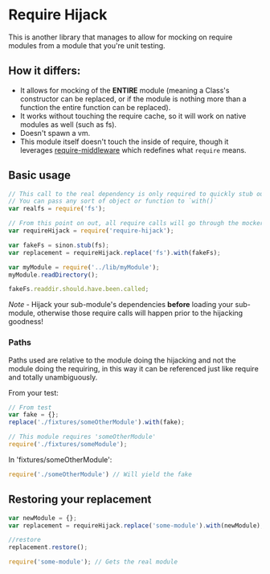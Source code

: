 Require Hijack
============

This is another library that manages to allow for mocking on require modules from a module that you're unit testing.

## How it differs:

* It allows for mocking of the **ENTIRE** module (meaning a Class's constructor can be replaced, or if the module is nothing more than a function the entire function can be replaced).
* It works without touching the require cache, so it will work on native modules as well (such as fs).
* Doesn't spawn a vm.
* This module itself doesn't touch the inside of require, though it leverages [require-middleware](https://github.com/adamterlson/require-middleware) which redefines what `require` means.

## Basic usage

```````javascript
// This call to the real dependency is only required to quickly stub out the entire thing.
// You can pass any sort of object or function to `with()`
var realfs = require('fs');

// From this point on out, all require calls will go through the mocker
var requireHijack = require('require-hijack');

var fakeFs = sinon.stub(fs);
var replacement = requireHijack.replace('fs').with(fakeFs);

var myModule = require('../lib/myModule');
myModule.readDirectory();

fakeFs.readdir.should.have.been.called;
```````

*Note* - Hijack your sub-module's dependencies **before** loading your sub-module, otherwise those require calls will happen prior to the hijacking goodness!

### Paths

Paths used are relative to the module doing the hijacking and not the module doing the requiring, in this way it can be referenced just like require and totally unambiguously.

From your test:
````````javascript
// From test
var fake = {};
replace('./fixtures/someOtherModule').with(fake);

// This module requires 'someOtherModule'
require('./fixtures/someModule');
``````````````````

In 'fixtures/someOtherModule':
````````javascript
require('./someOtherModule') // Will yield the fake
``````````````````

## Restoring your replacement

````````javascript
var newModule = {};
var replacement = requireHijack.replace('some-module').with(newModule);

//restore
replacement.restore();

require('some-module'); // Gets the real module
``````````````````
